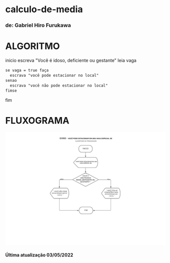# calculo-de-media

### de: Gabriel Hiro Furukawa

# **ALGORITMO**

   inicio
    escreva "Você é idoso, deficiente ou gestante"
    leia vaga

    se vaga = true faça
      escrava "você pode estacionar no local"
    senao 
      escrava "você não pode estacionar no local"
    fimse
  fim 

# **FLUXOGRAMA**

![fluxograma](https://github.com/GabrielHiro/VAGA-ESPECIAL/blob/e7017504dd43d1b51d8c3e6451208c82946b312a/ATV001-EX001.png)

#### Última atualização 03/05/2022
